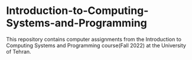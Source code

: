# Introduction-to-Computing-Systems-and-Programming
This repository contains computer assignments from the Introduction to Computing Systems and Programming course(Fall 2022) at the University of Tehran.
